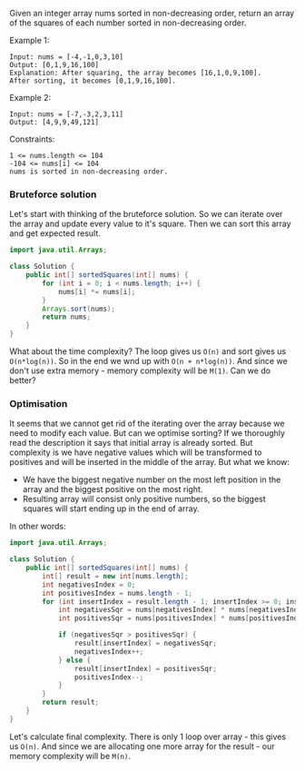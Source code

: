 Given an integer array nums sorted in non-decreasing order, return an array of the squares of each number sorted in non-decreasing order.

Example 1:

```
Input: nums = [-4,-1,0,3,10]
Output: [0,1,9,16,100]
Explanation: After squaring, the array becomes [16,1,0,9,100].
After sorting, it becomes [0,1,9,16,100].
```

Example 2:
```
Input: nums = [-7,-3,2,3,11]
Output: [4,9,9,49,121]
```

Constraints:
```
1 <= nums.length <= 104
-104 <= nums[i] <= 104
nums is sorted in non-decreasing order.
```

### Bruteforce solution
Let's start with thinking of the bruteforce solution. So we can iterate over the array and update every 
value to it's square. Then we can sort this array and get expected result.

```java
import java.util.Arrays;

class Solution {
    public int[] sortedSquares(int[] nums) {
        for (int i = 0; i < nums.length; i++) {
            nums[i] *= nums[i];
        }
        Arrays.sort(nums);
        return nums;
    }
}
```

What about the time complexity? The loop gives us `O(n)` and sort gives us `O(n*log(n))`. 
So in the end we wnd up with `O(n + n*log(n))`. And since we don't use extra memory - memory complexity will be `M(1)`.
Can we do better?

### Optimisation
It seems that we cannot get rid of the iterating over the array because we need to modify each value. But can we 
optimise sorting? If we thoroughly read the description it says that initial array is already sorted. But complexity is 
we have negative values which will be transformed to positives and will be inserted in the middle of the array.
But what we know:
* We have the biggest negative number on the most left position in the array and the biggest positive on the most right.
* Resulting array will consist only positive numbers, so the biggest squares will start ending up in the end of array.

In other words:
```java
import java.util.Arrays;

class Solution {
    public int[] sortedSquares(int[] nums) {
        int[] result = new int[nums.length];
        int negativesIndex = 0;
        int positivesIndex = nums.length - 1;
        for (int insertIndex = result.length - 1; insertIndex >= 0; insertIndex--) {
            int negativesSqr = nums[negativesIndex] * nums[negativesIndex];
            int positivesSqr = nums[positivesIndex] * nums[positivesIndex];

            if (negativesSqr > positivesSqr) {
                result[insertIndex] = negativesSqr;
                negativesIndex++;
            } else {
                result[insertIndex] = positivesSqr;
                positivesIndex--;
            }
        }
        return result;
    }
}
```

Let's calculate final complexity. There is only 1 loop over array - this gives us `O(n)`. 
And since we are allocating one more array for the result - our memory complexity will be `M(n)`.